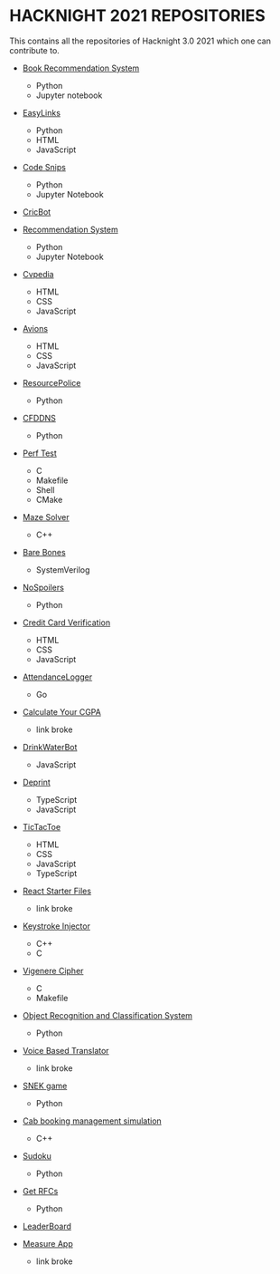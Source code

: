 # HACKNIGHT 2021 REPOSITORIES
This contains all the repositories of Hacknight 3.0 2021 which one can contribute to.

- [Book Recommendation System](https://github.com/thelastCube/Book-Recommendation-System)
  - Python
  - Jupyter notebook
- [EasyLinks](https://github.com/acmpesuecc/EasyLinks)
  - Python
  - HTML
  - JavaScript
- [Code Snips](https://github.com/acmpesuecc/code_snips)
  - Python
  - Jupyter Notebook
- [CricBot](https://github.com/acmpesuecc/CricBot)

- [Recommendation System](https://github.com/acmpesuecc/Recommendation-system)
  - Python
  - Jupyter Notebook
- [Cvpedia](https://github.com/acmpesuecc/Cvpedia)
  - HTML
  - CSS
  - JavaScript
- [Avions](https://github.com/acmpesuecc/avions_repository)
  - HTML
  - CSS
  - JavaScript
- [ResourcePolice](https://github.com/acmpesuecc/ResourcePolice) 
  - Python
- [CFDDNS](https://github.com/acmpesuecc/CFDDNS)
  - Python
- [Perf Test](https://github.com/acmpesuecc/perf-test)
  - C
  - Makefile
  - Shell
  - CMake
- [Maze Solver](https://github.com/acmpesuecc/maze_solver)
  - C++
- [Bare Bones](https://github.com/acmpesuecc/BareBones)
  - SystemVerilog
- [NoSpoilers](https://github.com/acmpesuecc/NoSpoilers)
  - Python
- [Credit Card Verification](https://github.com/acmpesuecc/CreditCardVerifier)
  - HTML
  - CSS
  - JavaScript
- [AttendanceLogger](https://github.com/acmpesuecc/AttendanceLogger)
  - Go
- [Calculate Your CGPA](https://github.com/acmpesuecc/calcyourgpa)
  - link broke
- [DrinkWaterBot](https://github.com/acmpesuecc/DrinkWaterBot)
  - JavaScript
- [Deprint](https://github.com/acmpesuecc/deprint)
  - TypeScript
  - JavaScript
- [TicTacToe](https://github.com/acmpesuecc/tictactoe)
  - HTML
  - CSS
  - JavaScript
  - TypeScript
- [React Starter Files](https://github.com/acmpesuecc/react-starter-files) 
  - link broke
- [Keystroke Injector](https://github.com/acmpesuecc/keystroke_injector)
  - C++
  - C
- [Vigenere Cipher](https://github.com/acmpesuecc/vigenere_cipher)
  - C
  - Makefile
- [Object Recognition and Classification System](https://github.com/acmpesuecc/Object-Recognition-and-Classification-System)
  - Python
- [Voice Based Translator](https://github.com/Manab784/Voice-Based-Translator)
  - link broke
- [SNEK game](https://github.com/acmpesuecc/SNEK.git)
  - Python
- [Cab booking management simulation](https://github.com/acmpesuecc/Cab-Booking-Managemet-Simulation)
  - C++
- [Sudoku](https://github.com/acmpesuecc/py-sudoku)
  - Python
- [Get RFCs](https://github.com/acmpesuecc/py-getrfc)
  - Python
- [LeaderBoard](https://github.com/acmpesuecc/bigboard)
- [Measure App](https://github.com/Manab784/Measure_App)
  - link broke
